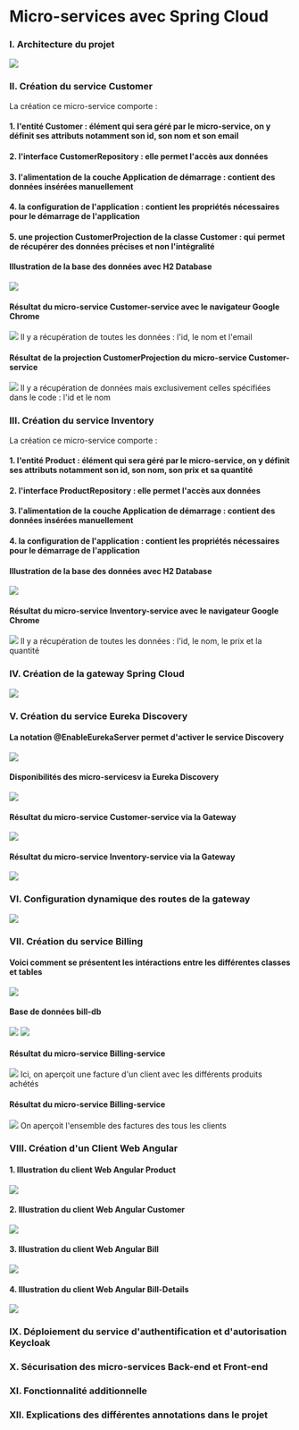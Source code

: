 <h1>Micro-services avec Spring Cloud</h1>

<h3>I. Architecture du projet</h3>
<img src="screens/architectureduprojet.jpg">

<h3>II. Création du service Customer</h3>
     La création ce micro-service comporte :
     <h4>1. l'entité Customer : élément qui sera géré par le micro-service,
     on y définit ses attributs notamment son id, son nom et son email</h4>
     <h4>2. l'interface CustomerRepository : elle permet l'accès aux données</h4>
     <h4>3. l'alimentation de la couche Application de démarrage  : contient des données insérées manuellement</h4>
     <h4>4. la configuration de l'application  : contient les propriétés nécessaires pour le démarrage de l'application</h4>
     <h4>5. une projection CustomerProjection de la classe Customer  : qui permet de récupérer des données précises et non l'intégralité</h4>
     <h4>Illustration de la base des données avec H2 Database</h4>
     <img src="screens/customer-db.jpg">
     <h4>Résultat du micro-service Customer-service avec le navigateur Google Chrome</h4>
     <img src="screens/customer-result.jpg">
     Il y a récupération de toutes les données : l'id, le nom et l'email
     <h4>Résultat de la projection CustomerProjection du micro-service Customer-service</h4>
     <img src="screens/Customer-projection.jpg">
     Il y a récupération de données mais exclusivement celles spécifiées dans le code : l'id et le nom

<h3>III. Création du service Inventory</h3>
     La création ce micro-service comporte :
     <h4>1. l'entité Product : élément qui sera géré par le micro-service,
     on y définit ses attributs notamment son id, son nom, son prix et sa quantité</h4>
     <h4>2. l'interface ProductRepository : elle permet l'accès aux données</h4>
     <h4>3. l'alimentation de la couche Application de démarrage  : contient des données insérées manuellement</h4>
     <h4>4. la configuration de l'application  : contient les propriétés nécessaires pour le démarrage de l'application</h4>
     <h4>Illustration de la base des données avec H2 Database</h4>
     <img src="screens/product-db.jpg">
     <h4>Résultat du micro-service Inventory-service avec le navigateur Google Chrome</h4>
     <img src="screens/product-result.jpg">
     Il y a récupération de toutes les données : l'id, le nom, le prix et la quantité


<h3>IV. Création de la gateway Spring Cloud</h3>
     <img src="screens/gateway.jpg">


<h3>V. Création du service Eureka Discovery</h3>
     <h4>La notation @EnableEurekaServer permet d'activer le service Discovery</h4>
     <img src="screens/eureka.jpg">
     <h4>Disponibilités des micro-servicesv ia Eureka Discovery</h4>
     <img src="screens/discovery.jpg">
     <h4>Résultat du micro-service Customer-service via la Gateway</h4>
     <img src="screens/customer-gateway.jpg">
     <h4>Résultat du micro-service Inventory-service via la Gateway</h4>
     <img src="screens/inventory-gateway.jpg">

<h3>VI. Configuration dynamique des routes de la gateway</h3>
     <img src="screens/gateway-configuration.jpg">

<h3>VII. Création du service Billing</h3>
     <h4>Voici comment se présentent les intéractions entre les différentes classes et tables</h4>
     <img src="screens/diagrammeDeClasseServices.jpg">
     <h4>Base de données bill-db</h4>
     <img src="screens/billdb1.jpg">
     <img src="screens/billdb2.jpg">
     <h4>Résultat du micro-service Billing-service</h4>
     <img src="screens/customerBill.jpg">
     Ici, on aperçoit une facture d'un client avec les différents produits achétés
     <h4>Résultat du micro-service Billing-service</h4>
     <img src="screens/billSet.jpg">
     On aperçoit l'ensemble des factures des tous les clients



<h3>VIII. Création d'un Client Web Angular</h3>
     <h4>1. Illustration du client Web Angular Product</h4>
     <img src="screens/clientProduct.jpg">
     <h4>2. Illustration du client Web Angular Customer</h4>
     <img src="screens/clientCustomer.jpg">
     <h4>3. Illustration du client Web Angular Bill</h4>
     <img src="screens/clientBill.jpg">
     <h4>4. Illustration du client Web Angular Bill-Details</h4>
     <img src="screens/clientBillDetails.jpg">


<h3>IX. Déploiement du service d'authentification et d'autorisation Keycloak</h3>



<h3>X. Sécurisation des micro-services Back-end et Front-end</h3>



<h3>XI. Fonctionnalité additionnelle</h3>




<h3>XII. Explications des différentes annotations dans le projet</h3>